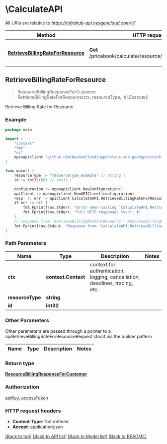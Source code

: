 # \CalculateAPI

All URIs are relative to *https://infrahub-api.nexgencloud.com/v1*

Method | HTTP request | Description
------------- | ------------- | -------------
[**RetrieveBillingRateForResource**](CalculateAPI.md#RetrieveBillingRateForResource) | **Get** /pricebook/calculate/resource/{resource_type}/{id} | Retrieve Billing Rate for Resource



## RetrieveBillingRateForResource

> ResourceBillingResponseForCustomer RetrieveBillingRateForResource(ctx, resourceType, id).Execute()

Retrieve Billing Rate for Resource



### Example

```go
package main

import (
	"context"
	"fmt"
	"os"
	openapiclient "github.com/NexGenCloud/hyperstack-sdk-go/hyperstack"
)

func main() {
	resourceType := "resourceType_example" // string | 
	id := int32(56) // int32 | 

	configuration := openapiclient.NewConfiguration()
	apiClient := openapiclient.NewAPIClient(configuration)
	resp, r, err := apiClient.CalculateAPI.RetrieveBillingRateForResource(context.Background(), resourceType, id).Execute()
	if err != nil {
		fmt.Fprintf(os.Stderr, "Error when calling `CalculateAPI.RetrieveBillingRateForResource``: %v\n", err)
		fmt.Fprintf(os.Stderr, "Full HTTP response: %v\n", r)
	}
	// response from `RetrieveBillingRateForResource`: ResourceBillingResponseForCustomer
	fmt.Fprintf(os.Stdout, "Response from `CalculateAPI.RetrieveBillingRateForResource`: %v\n", resp)
}
```

### Path Parameters


Name | Type | Description  | Notes
------------- | ------------- | ------------- | -------------
**ctx** | **context.Context** | context for authentication, logging, cancellation, deadlines, tracing, etc.
**resourceType** | **string** |  | 
**id** | **int32** |  | 

### Other Parameters

Other parameters are passed through a pointer to a apiRetrieveBillingRateForResourceRequest struct via the builder pattern


Name | Type | Description  | Notes
------------- | ------------- | ------------- | -------------



### Return type

[**ResourceBillingResponseForCustomer**](ResourceBillingResponseForCustomer.md)

### Authorization

[apiKey](../README.md#apiKey), [accessToken](../README.md#accessToken)

### HTTP request headers

- **Content-Type**: Not defined
- **Accept**: application/json

[[Back to top]](#) [[Back to API list]](../README.md#documentation-for-api-endpoints)
[[Back to Model list]](../README.md#documentation-for-models)
[[Back to README]](../README.md)

